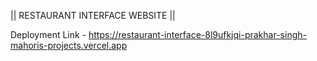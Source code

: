 || RESTAURANT INTERFACE WEBSITE ||


Deployment Link - https://restaurant-interface-8l9ufkjqi-prakhar-singh-mahoris-projects.vercel.app

